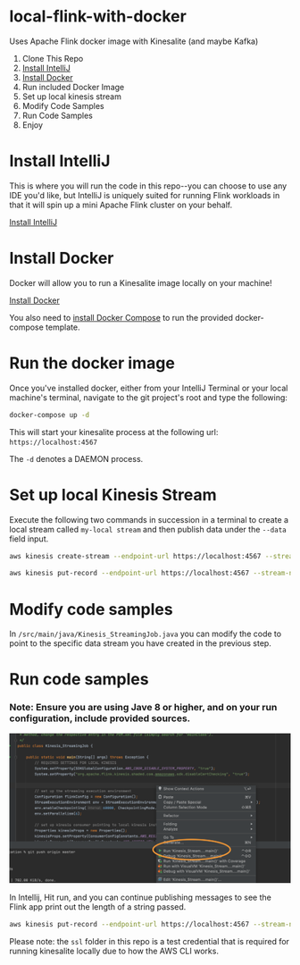 # local-flink-with-docker
Uses Apache Flink docker image with Kinesalite (and maybe Kafka)

1. Clone This Repo
1. [Install IntelliJ](https://www.jetbrains.com/help/idea/installation-guide.html)
1. [Install Docker](https://docs.docker.com/engine/install/)
1. Run included Docker Image
1. Set up local kinesis stream
1. Modify Code Samples
1. Run Code Samples
1. Enjoy



# Install IntelliJ
This is where you will run the code in this repo--you can choose to use any IDE you'd like, but IntelliJ is uniquely suited for running Flink workloads in that it will spin up a mini Apache Flink cluster on your behalf.

[Install IntelliJ](https://www.jetbrains.com/help/idea/installation-guide.html)

# Install Docker 
Docker will allow you to run a Kinesalite image locally on your machine!
 
[Install Docker](https://docs.docker.com/engine/install/)


You also need to [install Docker Compose](https://docs.docker.com/compose/install/) to run the provided docker-compose template.


# Run the docker image
Once you've installed docker, either from your IntelliJ Terminal or your local machine's terminal, navigate to the git project's root and type the following:

```bash
docker-compose up -d
```

This will start your kinesalite process at the following url:
`https://localhost:4567`

The `-d` denotes a DAEMON process.

# Set up local Kinesis Stream

Execute the following two commands in succession in a terminal to create a local stream called `my-local stream` and then publish data under the `--data` field input.

```bash
aws kinesis create-stream --endpoint-url https://localhost:4567 --stream-name my-local-stream --shard-count 6 --no-verify-ssl
```

```bash
aws kinesis put-record --endpoint-url https://localhost:4567 --stream-name my-local-stream --data mytestdata --partition-key 123 --no-verify-ssl
```

# Modify code samples
In `/src/main/java/Kinesis_StreamingJob.java` you can modify the code to point to the specific data stream you have created in the previous step.

# Run code samples

### Note: Ensure you are using Jave 8 or higher, and on your run configuration, include provided sources.

![Hit on Run](img/hit-on-run.png)

In Intellij, Hit run, and you can continue publishing messages to see the Flink app print out the length of a string passed.


```bash
aws kinesis put-record --endpoint-url https://localhost:4567 --stream-name my-local-stream --data myverylongstringdata --partition-key 123 --no-verify-ssl
```



Please note: the `ssl` folder in this repo is a test credential that is required for running kinesalite locally due to how the AWS CLI works.

